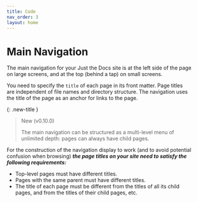 ```yaml
---
title: Code
nav_order: 3
layout: home
---
```


# Main Navigation

The main navigation for your Just the Docs site is at the left side of the page on large screens, and at the top (behind a tap) on small screens.

You need to specify the `title` of each page in its front matter. Page titles are independent of file names and directory structure. The navigation uses the title of the page as an anchor for links to the page.


{: .new-title }
> New (v0.10.0)
>
> The main navigation can be structured as a multi-level menu of unlimited depth:
> pages can always have child pages.

For the construction of the navigation display to work (and to avoid potential confusion when browsing) ***the page titles on your site need to satisfy the following requirements:***

* Top-level pages must have different titles.
* Pages with the same parent must have different titles.
* The title of each page must be different from the titles of all its child pages, and from the titles of their child pages, etc.


